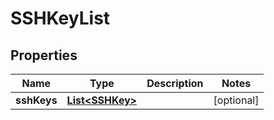 
# SSHKeyList

## Properties
Name | Type | Description | Notes
------------ | ------------- | ------------- | -------------
**sshKeys** | [**List&lt;SSHKey&gt;**](SSHKey.md) |  |  [optional]



